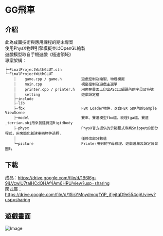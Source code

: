 # GG飛車
## 介紹
此為成圖技術與應用課程的期末專案<br>
使用PhysX物理引擎模擬並以OpenGL繪製<br>
遊戲模型取自手機遊戲《極速領域》<br>
專案架構：
```
├─FinalProjectWithGLUT.sln
└─FinalProjectWithGLUT
    │    game.cpp / game.h         遊戲控制及繪製、物理模擬
    │    main.cpp                  視窗控制及遊戲主選單
    │    printer.cpp / printer.h   用來在畫面上印出ASCII編碼內的字母及符號
    │    setting                   遊戲設定檔
    ├─include
    ├─lib
    ├─fbx                          FBX Loader物件，改自FBX SDK內的Sample ViewScene
    ├─model                        賽車、賽道模型fbx檔、紋理tga檔，賽道_terrian.obj用來創建賽道Rigidbody
    ├─physx                        PhysX官方提供的示範程式專案Snippet的部分程式，用來簡化創建車輛物件過程，
    │                              僅修改部分數值
    └─picture                      Printer用到的字母紋理、遊戲選單及設定背景圖片
```
## 下載
成品：https://drive.google.com/file/d/1B6I6g-9iLVcwlU7talHCdQHAf4Am6HRU/view?usp=sharing<br>
函式庫：https://drive.google.com/file/d/1SisYMnydmqgfYiP_jfjejtqD9e554ojA/view?usp=sharing<br>
## 遊戲畫面<br>
![Image](https://github.com/lksj51790q/gg-speed/blob/main/GGSpeedDemo.gif)<br>
